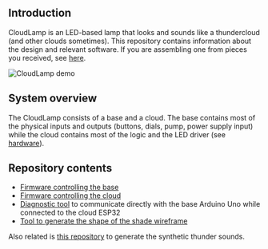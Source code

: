 ## Introduction

CloudLamp is an LED-based lamp that looks and sounds like a thundercloud (and other clouds sometimes).  This repository contains information about the design and relevant software.  If you are assembling one from pieces you received, see [here](setup.md).

![CloudLamp demo](assets/CloudLamp.gif)

## System overview

The CloudLamp consists of a base and a cloud.  The base contains most of the physical inputs and outputs (buttons, dials, pump, power supply input) while the cloud contains most of the logic and the LED driver (see [hardware](hardware.ino)).

## Repository contents

* [Firmware controlling the base](base)
* [Firmware controlling the cloud](cloud)
* [Diagnostic tool](cloud_serial_diagnostic) to communicate directly with the base Arduino Uno while connected to the cloud ESP32
* [Tool to generate the shape of the shade wireframe](CloudGen)

Also related is [this repository](https://github.com/BenjaminPelletier/ThunderGen) to generate the synthetic thunder sounds.

